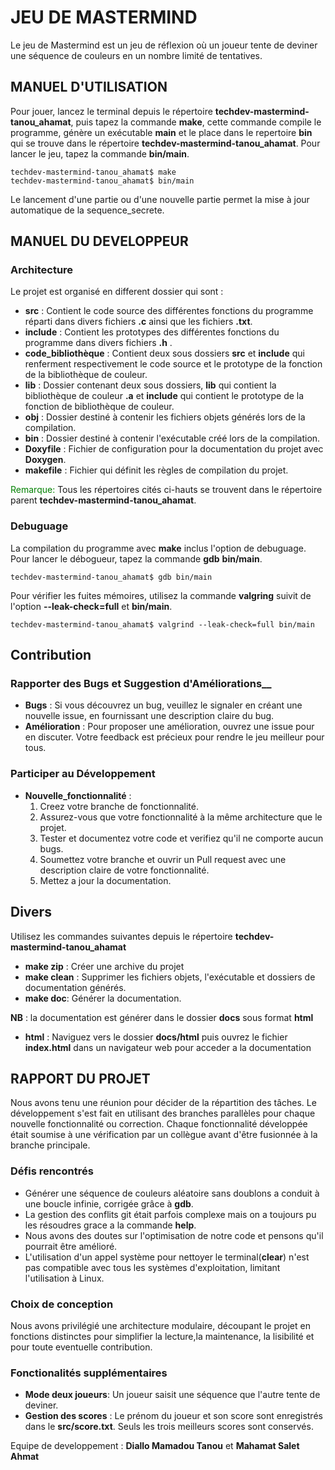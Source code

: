 # JEU DE MASTERMIND
Le jeu de Mastermind est un jeu de réflexion où un joueur tente de deviner une séquence de couleurs en un nombre limité de tentatives.

## MANUEL D'UTILISATION
Pour jouer, lancez le terminal depuis le répertoire **techdev-mastermind-tanou_ahamat**, puis tapez la commande __make__,  cette commande compile le programme, génère un exécutable **main** et le place dans le repertoire **bin** qui se trouve dans le répertoire **techdev-mastermind-tanou_ahamat**. Pour lancer le jeu, tapez la commande __bin/main__.

    techdev-mastermind-tanou_ahamat$ make
    techdev-mastermind-tanou_ahamat$ bin/main

Le lancement d'une partie ou d'une nouvelle partie permet la mise à jour automatique de la sequence_secrete.

## MANUEL DU DEVELOPPEUR
### Architecture 
Le projet est organisé en different dossier qui sont : 
- __src__ : Contient le code source des différentes fonctions du programme réparti dans divers fichiers **.c** ainsi que les fichiers **.txt**.
- __include__ : Contient les prototypes des différentes fonctions du programme dans divers fichiers __.h__ .
- __code_bibliothèque__ : Contient deux sous dossiers __src__ et __include__ qui renferment respectivement le code source et le prototype de la fonction de la  bibliothèque de couleur.
- __lib__ : Dossier contenant deux sous dossiers, __lib__ qui contient la bibliothèque de couleur __.a__ et __include__ qui contient le prototype de la fonction de bibliothèque de couleur.
- __obj__ : Dossier destiné à contenir les fichiers objets générés lors de la compilation.
- __bin__ : Dossier destiné à contenir l'exécutable créé lors de la compilation.
- __Doxyfile__ : Fichier de configuration pour la documentation du projet avec __Doxygen__.
- __makefile__ : Fichier qui définit les règles de compilation du projet.

<span style="color:green">Remarque:</span> Tous les répertoires cités ci-hauts se trouvent dans le répertoire parent **techdev-mastermind-tanou_ahamat**.

### Debuguage 
La compilation du programme avec __make__ inclus l'option de debuguage. Pour lancer le débogueur, tapez la commande  __gdb__ __bin/main__.

    techdev-mastermind-tanou_ahamat$ gdb bin/main

Pour vérifier les fuites mémoires, utilisez la commande __valgring__ suivit de l'option __--leak-check=full__ et __bin/main__.

    techdev-mastermind-tanou_ahamat$ valgrind --leak-check=full bin/main

## Contribution 
### Rapporter des Bugs et Suggestion d'Améliorations__ 
- __Bugs__ : Si vous découvrez un bug, veuillez le signaler en créant une nouvelle issue, en fournissant une description claire du bug.
- __Amélioration__ : Pour proposer une amélioration, ouvrez une issue pour en discuter. Votre feedback est précieux pour rendre le jeu meilleur pour tous.
### Participer au Développement
- __Nouvelle_fonctionnalité__ :
    1. Creez votre branche de fonctionnalité.
    2. Assurez-vous que votre fonctionnalité à la même architecture que le projet.
    3. Tester et documentez votre code et verifiez qu'il ne comporte aucun bugs.
    4. Soumettez votre branche et ouvrir un Pull request avec une description claire de votre fonctionnalité.
    5. Mettez a jour la documentation.

## Divers
Utilisez les commandes suivantes depuis le répertoire __techdev-mastermind-tanou_ahamat__ 

- __make zip__ : Créer une archive du projet
- __make clean__ : Supprimer les fichiers objets, l'exécutable et dossiers de documentation générés.
- __make doc__: Générer la documentation.

**NB** : la documentation est générer dans le dossier __docs__ sous format **html**
- __html__ : Naviguez vers le dossier __docs/html__ puis ouvrez le fichier **index.html** dans un navigateur web pour acceder a la documentation

## RAPPORT DU PROJET
Nous avons tenu une réunion pour décider de la répartition des tâches. Le développement s'est fait en utilisant des branches parallèles pour chaque nouvelle fonctionnalité ou correction. Chaque fonctionnalité développée était soumise à une vérification par un collègue avant d'être fusionnée à la branche principale.

### Défis rencontrés
- Générer une séquence de couleurs aléatoire sans doublons a conduit à une boucle infinie, corrigée grâce à  __gdb__.
- La gestion des conflits git était parfois complexe mais on a toujours pu les résoudres grace a la commande __help__.
- Nous avons des doutes sur l'optimisation de notre code et pensons qu'il pourrait être amélioré.
- L'utilisation d'un appel système pour nettoyer le terminal(__clear__)  n'est pas compatible avec tous les systèmes d'exploitation, limitant l'utilisation à Linux.

### Choix de conception
Nous avons privilégié une architecture modulaire, découpant le projet en fonctions distinctes pour simplifier la lecture,la maintenance, la lisibilité et pour toute eventuelle contribution.

### Fonctionalités supplémentaires

- __Mode deux joueurs__: Un joueur saisit une séquence que l'autre tente de deviner.
- __Gestion des scores__ : Le prénom du joueur et son score sont enregistrés dans le __src/score.txt__. Seuls les trois meilleurs scores sont conservés.




Equipe de developpement :
**Diallo Mamadou Tanou** et **Mahamat Salet Ahmat**